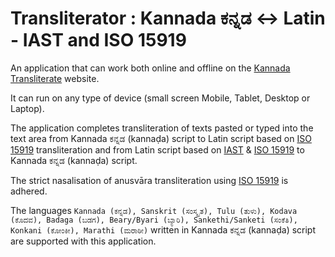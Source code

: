 # Transliterator : Kannada ಕನ್ನಡ <-> Latin - IAST and ISO 15919
An application that can work both online and offline on the [Kannada Transliterate](https://vyshantha.github.io/kannadatransliterate/) website. 

It can run on any type of device (small screen Mobile, Tablet, Desktop or Laptop). 

The application completes transliteration of texts pasted or typed into the text area from Kannada ಕನ್ನಡ (kannaḍa) script to Latin script based on [ISO 15919](https://en.wikipedia.org/wiki/ISO_15919) transliteration and from Latin script based on [IAST](https://en.wikipedia.org/wiki/International_Alphabet_of_Sanskrit_Transliteration) & [ISO 15919](https://en.wikipedia.org/wiki/ISO_15919) to Kannada ಕನ್ನಡ (kannaḍa) script.

The strict nasalisation of anusvāra transliteration using [ISO 15919](https://en.wikipedia.org/wiki/ISO_15919) is adhered. 

The languages ```Kannada (ಕನ್ನಡ), Sanskrit (ಸಂಸ್ಕೃತ), Tulu (ತುಳು), Kodava (ಕೊದವ), Badaga (ಬಡಗ), Beary/Byari (ಬ್ಯಾರಿ), Sankethi/Sanketi (ಸಂಕೆತಿ), Konkani (ಕೋಂಕೀ), Marathi (ಮರಾಠೀ)``` written in Kannada ಕನ್ನಡ (kannaḍa) script are supported with this application.
